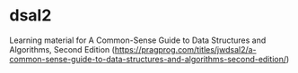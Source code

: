 # dsal2
Learning material for A Common-Sense Guide to Data Structures and Algorithms, Second Edition (https://pragprog.com/titles/jwdsal2/a-common-sense-guide-to-data-structures-and-algorithms-second-edition/)
